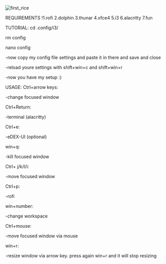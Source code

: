 ![first_rice](https://github.com/h435er/Dotfiles-for-i3-wm/assets/126166023/0c670b0f-19d2-40c6-9aa2-1abe7f56b56d)

REQUIREMENTS
!1.rofi
2.dolphin
3.thunar
4.xfce4
5.i3
6.alacritty
7.fun

TUTORIAL:
cd .config/i3/

rm config

nano config

-now copy my config file settings and paste it in there and save and close

-reload youre settings with shift+win+c and shift+win+r

-now you have my setup :)

USAGE:
Ctrl+arrow keys:

-change focused window

Ctrl+Return:

-terminal (alacritty)

Ctrl+e:

-eDEX-UI (optional)

win+q:

-kill focused window

Ctrl+ j/k/l/i:

-move focused window

Ctrl+p:

-rofi

win+number:

-change workspace

Ctrl+mouse:

-move focused window via mouse

win+r:

-resize window via arrow key. press again win+r and it will stop resizing


